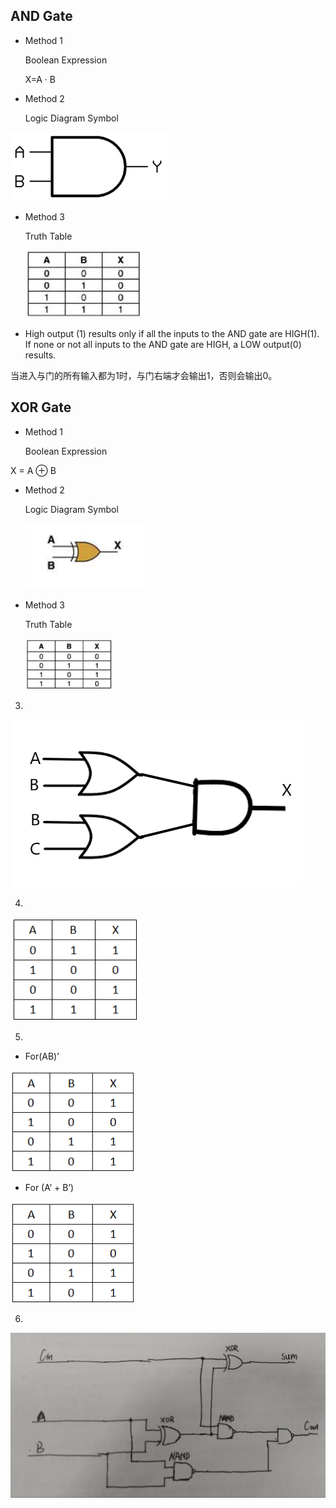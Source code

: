 
 ## AND Gate
- Method 1
   
   Boolean Expression

   X=A ·    B 
 -  Method 2

     Logic Diagram Symbol

 ![](images\77c6a7efce1b9d16f9262943f7deb48f8c54642a.png)

 - Method 3

     Truth Table

     ![](images\table.jpg)

- High output (1) results only if all the inputs to the AND gate are HIGH(1). If none or not all inputs to the AND gate are HIGH, a LOW output(0) results.

当进入与门的所有输入都为1时，与门右端才会输出1，否则会输出0。

## XOR Gate

- Method 1

  Boolean Expression

X   =  A  ⊕  B

- Method 2

  Logic Diagram Symbol 

  ![](images\XOR.png)

- Method 3

    Truth Table

  ![](images\xorg.png) 

  
3)
   
 ![](images\hw1.png) 


4)
   
   ![](images\hw2.png)

5)

- For(AB)’

![](images\hw3.png)

- For (A’ + B’)

![]( images\hw3.png)

6)
![](images\hw4.jpg)










